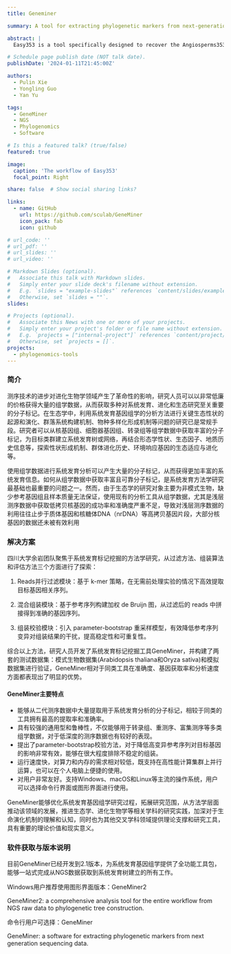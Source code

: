 ```yaml
---
title: Geneminer

summary: A tool for extracting phylogenetic markers from next-generation sequencing data.

abstract: |
  Easy353 is a tool specifically designed to recover the Angiosperms353 gene set (AGS). It effectively filters AGS-related reads from high-throughput sequencing data, and accurately recovers AGS using its optimized reference-guided assembler.

# Schedule page publish date (NOT talk date).
publishDate: '2024-01-11T21:45:00Z'

authors:
  - Pulin Xie
  - Yongling Guo
  - Yan Yu

tags:
  - GeneMiner
  - NGS
  - Phylogenomics
  - Software

# Is this a featured talk? (true/false)
featured: true

image:
  caption: 'The workflow of Easy353'
  focal_point: Right

share: false  # Show social sharing links?

links:
  - name: GitHub
    url: https://github.com/sculab/GeneMiner
    icon_pack: fab
    icon: github

# url_code: ''
# url_pdf: ''
# url_slides: ''
# url_video: ''

# Markdown Slides (optional).
#   Associate this talk with Markdown slides.
#   Simply enter your slide deck's filename without extension.
#   E.g. `slides = "example-slides"` references `content/slides/example-slides.md`.
#   Otherwise, set `slides = ""`.
slides:

# Projects (optional).
#   Associate this News with one or more of your projects.
#   Simply enter your project's folder or file name without extension.
#   E.g. `projects = ["internal-project"]` references `content/project/deep-learning/index.md`.
#   Otherwise, set `projects = []`.
projects:
  - phylogenomics-tools
---
```


### 简介

测序技术的进步对进化生物学领域产生了革命性的影响，研究人员可以以非常低廉的价格获得大量的组学数据，从而获取多种对系统发育、进化和生态研究至关重要的分子标记。在生态学中，利用系统发育基因组学的分析方法进行关键生态性状的起源和演化、群落系统构建机制、物种多样化形成机制等问题的研究已是常规手段。研究者可以从核基因组、细胞器基因组、转录组等组学数据中获取丰富的分子标记，为目标类群建立系统发育树或网络，再结合形态学性状、生态因子、地质历史信息等，探索性状形成机制、群体进化历史、环境响应基因的生态适应与进化等。

使用组学数据进行系统发育分析可以产生大量的分子标记，从而获得更加丰富的系统发育信息。如何从组学数据中获取丰富且可靠分子标记，是系统发育方法学研究最基础也最重要的问题之一。然而，由于生态学的研究对象主要为非模式生物，缺少参考基因组且样本质量无法保证，使用现有的分析工具从组学数据，尤其是浅层测序数据中获取低拷贝核基因的成功率和准确度严重不足，导致对浅层测序数据的利用往往止步于质体基因和核糖体DNA（nrDNA）等高拷贝基因片段，大部分核基因的数据还未被有效利用

### 解决方案

四川大学余岩团队聚焦于系统发育标记挖掘的方法学研究，从过滤方法、组装算法和评估方法三个方面进行了探索：

1. Reads并行过滤模块：基于 k-mer 策略，在无需前处理实验的情况下高效提取目标基因相关序列。

2. 混合组装模块：基于参考序列构建加权 de Bruijn 图，从过滤后的 reads 中拼接得到准确的基因序列。

3. 组装校验模块：引入 parameter-bootstrap 重采样模型，有效降低参考序列变异对组装结果的干扰，提高稳定性和可重复性。

综合以上方法，研究人员开发了系统发育标记挖掘工具GeneMiner，并构建了两套的测试数据集：模式生物数据集(Arabidopsis thaliana和Oryza sativa)和模拟数据集进行验证，GeneMiner相对于同类工具在准确度、基因获取率和分析速度方面都表现出了明显的优势。

#### GeneMiner主要特点

* 能够从二代测序数据中大量提取用于系统发育分析的分子标记，相较于同类的工具拥有最高的提取率和准确率。
* 具有较强的通用型和鲁棒性，不仅能够用于转录组、重测序、富集测序等多类组学数据，对于低深度的测序数据也有较好的表现。 
* 提出了parameter-bootstrap校验方法，对于降低高变异参考序列对目标基因的影响非常有效，能够在很大程度排除不稳定的组装。 
* 运行速度快，对算力和内存的需求相对较低，既支持在高性能计算集群上并行运算，也可以在个人电脑上便捷的使用。 
* 对用户非常友好。支持Windows、macOS和Linux等主流的操作系统，用户可以选择命令行界面或图形界面进行使用。

GeneMiner能够优化系统发育基因组学研究过程，拓展研究范围，从方法学层面推动该领域的发展，推进生态学、进化生物学等相关学科的研究实践，加深对于生命演化机制的理解和认知，同时也为其他交叉学科领域提供理论支撑和研究工具，具有重要的理论价值和现实意义。

### 软件获取与版本说明

目前GeneMiner已经开发到2.1版本，为系统发育基因组学提供了全功能工具包，能够一站式完成从NGS数据获取到系统发育树建立的所有工作。

Windows用户推荐使用图形界面版本：GeneMiner2

GeneMiner2: a comprehensive analysis tool for the entire workflow from NGS raw data to phylogenetic tree construction.

命令行用户可选择：GeneMiner

GeneMiner: a software for extracting phylogenetic markers from next generation sequencing data.


